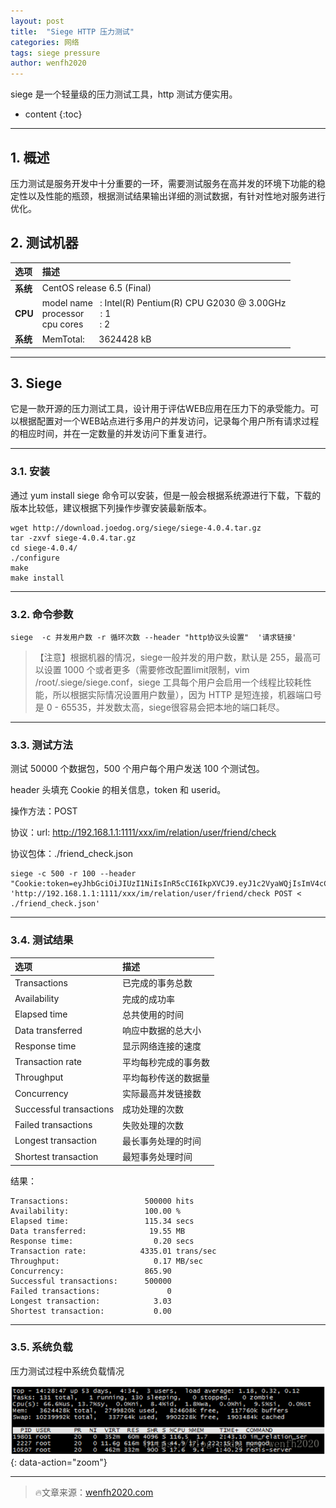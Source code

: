 ```yaml
---
layout: post
title:  "Siege HTTP 压力测试"
categories: 网络
tags: siege pressure
author: wenfh2020
---
```


siege 是一个轻量级的压力测试工具，http 测试方便实用。



* content
{:toc}

---

## 1. 概述

压力测试是服务开发中十分重要的一环，需要测试服务在高并发的环境下功能的稳定性以及性能的瓶颈，根据测试结果输出详细的测试数据，有针对性地对服务进行优化。

## 2. 测试机器

| 选项     | 描述                                                                                                       |
| :------- | :--------------------------------------------------------------------------------------------------------- |
| **系统** | CentOS release 6.5 (Final)                                                                                 |
| **CPU**  | model name   : Intel(R) Pentium(R) CPU G2030 @ 3.00GHz <br/> processor       : 1 <br/> cpu cores       : 2 |
| **系统** | MemTotal:      3624428 kB                                                                                  |

---

## 3. Siege

它是一款开源的压力测试工具，设计用于评估WEB应用在压力下的承受能力。可以根据配置对一个WEB站点进行多用户的并发访问，记录每个用户所有请求过程的相应时间，并在一定数量的并发访问下重复进行。

---

### 3.1. 安装

通过 yum install siege 命令可以安装，但是一般会根据系统源进行下载，下载的版本比较低，建议根据下列操作步骤安装最新版本。

```shell
wget http://download.joedog.org/siege/siege-4.0.4.tar.gz
tar -zxvf siege-4.0.4.tar.gz
cd siege-4.0.4/
./configure
make
make install
```

---

### 3.2. 命令参数

```shell
siege  -c 并发用户数 -r 循环次数 --header "http协议头设置"  '请求链接'
```

> 【注意】根据机器的情况，siege一般并发的用户数，默认是 255，最高可以设置 1000 个或者更多（需要修改配置limit限制，vim /root/.siege/siege.conf，siege 工具每个用户会启用一个线程比较耗性能，所以根据实际情况设置用户数量），因为 HTTP 是短连接，机器端口号是 0 - 65535，并发数太高，siege很容易会把本地的端口耗尽。

---

### 3.3. 测试方法

测试 50000 个数据包，500 个用户每个用户发送 100 个测试包。

header 头填充 Cookie 的相关信息，token 和 userid。

操作方法：POST

协议：url: http://192.168.1.1:1111/xxx/im/relation/user/friend/check

协议包体：./friend_check.json

```shell
siege -c 500 -r 100 --header "Cookie:token=eyJhbGciOiJIUzI1NiIsInR5cCI6IkpXVCJ9.eyJ1c2VyaWQjIsImV4cCI6MTU1MjE4MTAzMH0.Cz8MN2kREkueZC4tAwGw_r0qv7b0oRgli8mYOozXHG8;userid=2" 'http://192.168.1.1:1111/xxx/im/relation/user/friend/check POST < ./friend_check.json'
```

---

### 3.4. 测试结果

| 选项                    | 描述                 |
| :---------------------- | :------------------- |
| Transactions            | 已完成的事务总数     |
| Availability            | 完成的成功率         |
| Elapsed time            | 总共使用的时间       |
| Data transferred        | 响应中数据的总大小   |
| Response time           | 显示网络连接的速度   |
| Transaction rate        | 平均每秒完成的事务数 |
| Throughput              | 平均每秒传送的数据量 |
| Concurrency             | 实际最高并发链接数   |
| Successful transactions | 成功处理的次数       |
| Failed transactions     | 失败处理的次数       |
| Longest transaction     | 最长事务处理的时间   |
| Shortest transaction    | 最短事务处理时间     |

结果：

```shell
Transactions:                 500000 hits
Availability:                 100.00 %
Elapsed time:                 115.34 secs
Data transferred:              19.55 MB
Response time:                  0.20 secs
Transaction rate:            4335.01 trans/sec
Throughput:                     0.17 MB/sec
Concurrency:                  865.90
Successful transactions:      500000
Failed transactions:               0
Longest transaction:            3.03
Shortest transaction:           0.00
```

---

### 3.5. 系统负载

压力测试过程中系统负载情况

![系统负载](/images/2020-03-11-08-23-10.png){: data-action="zoom"}

---

> 🔥文章来源：[wenfh2020.com](https://wenfh2020.com/)
